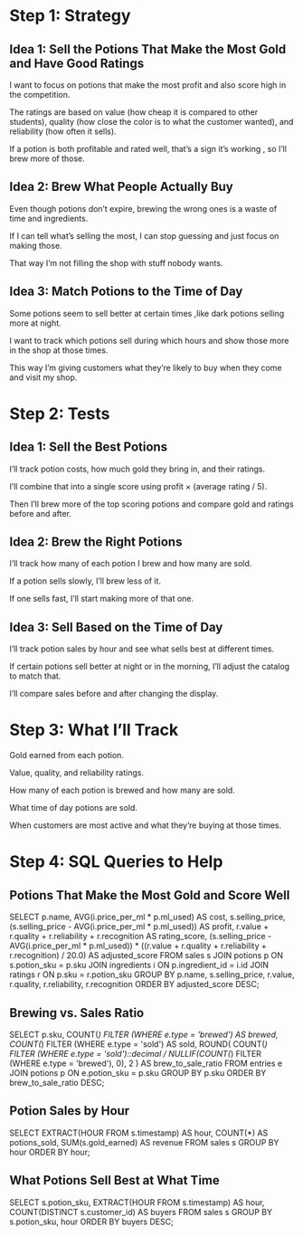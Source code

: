 
# Step 1: Strategy

## Idea 1: Sell the Potions That Make the Most Gold and Have Good Ratings
I want to focus on potions that make the most profit and also score high in the competition.

The ratings are based on value (how cheap it is compared to other students), quality (how close the color is to what the customer wanted), and reliability (how often it sells).

If a potion is both profitable and rated well, that’s a sign it’s working , so I’ll brew more of those.

## Idea 2: Brew What People Actually Buy
Even though potions don’t expire, brewing the wrong ones is a waste of time and ingredients.

If I can tell what’s selling the most, I can stop guessing and just focus on making those.

That way I’m not filling the shop with stuff nobody wants.

## Idea 3: Match Potions to the Time of Day
Some potions seem to sell better at certain times ,like dark potions selling more at night.

I want to track which potions sell during which hours and show those more in the shop at those times.

This way I’m giving customers what they’re likely to buy when they come and visit my shop.






# Step 2: Tests

## Idea 1: Sell the Best Potions
I’ll track potion costs, how much gold they bring in, and their ratings.

I’ll combine that into a single score using profit × (average rating / 5).

Then I’ll brew more of the top scoring potions and compare gold and ratings before and after.

## Idea 2: Brew the Right Potions
I’ll track how many of each potion I brew and how many are sold.

If a potion sells slowly, I’ll brew less of it.

If one sells fast, I’ll start making more of that one.

## Idea 3: Sell Based on the Time of Day
I’ll track potion sales by hour and see what sells best at different times.

If certain potions sell better at night or in the morning, I’ll adjust the catalog to match that.

I’ll compare sales before and after changing the display.






# Step 3: What I’ll Track

Gold earned from each potion.

Value, quality, and reliability ratings.

How many of each potion is brewed and how many are sold.

What time of day potions are sold.

When customers are most active and what they’re buying at those times.






# Step 4: SQL Queries to Help


## Potions That Make the Most Gold and Score Well


SELECT
    p.name,
    AVG(i.price_per_ml * p.ml_used) AS cost,
    s.selling_price,
    (s.selling_price - AVG(i.price_per_ml * p.ml_used)) AS profit,
    r.value + r.quality + r.reliability + r.recognition AS rating_score,
    (s.selling_price - AVG(i.price_per_ml * p.ml_used)) * 
        ((r.value + r.quality + r.reliability + r.recognition) / 20.0) AS adjusted_score
FROM
    sales s
JOIN potions p ON s.potion_sku = p.sku
JOIN ingredients i ON p.ingredient_id = i.id
JOIN ratings r ON p.sku = r.potion_sku
GROUP BY p.name, s.selling_price, r.value, r.quality, r.reliability, r.recognition
ORDER BY adjusted_score DESC;


## Brewing vs. Sales Ratio

SELECT
    p.sku,
    COUNT(*) FILTER (WHERE e.type = 'brewed') AS brewed,
    COUNT(*) FILTER (WHERE e.type = 'sold') AS sold,
    ROUND(
        COUNT(*) FILTER (WHERE e.type = 'sold')::decimal / 
        NULLIF(COUNT(*) FILTER (WHERE e.type = 'brewed'), 0), 2
    ) AS brew_to_sale_ratio
FROM
    entries e
JOIN potions p ON e.potion_sku = p.sku
GROUP BY p.sku
ORDER BY brew_to_sale_ratio DESC;




## Potion Sales by Hour

SELECT
    EXTRACT(HOUR FROM s.timestamp) AS hour,
    COUNT(*) AS potions_sold,
    SUM(s.gold_earned) AS revenue
FROM
    sales s
GROUP BY hour
ORDER BY hour;



## What Potions Sell Best at What Time

SELECT
    s.potion_sku,
    EXTRACT(HOUR FROM s.timestamp) AS hour,
    COUNT(DISTINCT s.customer_id) AS buyers
FROM
    sales s
GROUP BY s.potion_sku, hour
ORDER BY buyers DESC;
